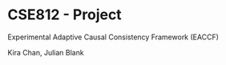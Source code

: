 # CSE812 - Project

Experimental Adaptive Causal Consistency Framework (EACCF)

Kira Chan, Julian Blank

